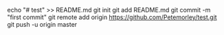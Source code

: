 echo "# test" >> README.md
git init
git add README.md
git commit -m "first commit"
git remote add origin https://github.com/Petemorley/test.git
git push -u origin master
